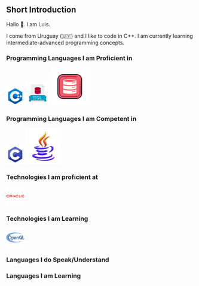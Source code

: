## Short Introduction

Hallo 👋. I am Luis.

I come from Uruguay (🇺🇾) and I like to code in C++. I am currently learning intermediate-advanced programming concepts.

### Programming Languages I am Proficient in

![C++](./res/icons8-c++-48.png "C++")
![SQL](./res/icons8-sql-64.png "SQL")
![PLSQL](./res/icons8-oracle-pl-sql-100.png "PL/SQL")

### Programming Languages I am Competent in

![C](./res/icons8-c-48.png "C")
![Java](./res/icons8-java-94.png "Java")

### Technologies I am proficient at

![Oracle DB, Oracle Forms & Reports, Oracle Pro*C/C++](./res/icons8-oracle-logo-48.png "Oracle DB, Oracle Forms & Reports, Oracle Pro*C/C++")

### Technologies I am Learning

![OpenGL](./res/opengl.png "OpenGL")

### Languages I do Speak/Understand

### Languages I am Learning

<!--
**utm0st/utm0st** is a ✨ _special_ ✨ repository because its `README.md` (this file) appears on your GitHub profile.

Here are some ideas to get you started:

- 🔭 I’m currently working on ...
- 🌱 I’m currently learning ...
- 👯 I’m looking to collaborate on ...
- 🤔 I’m looking for help with ...
- 💬 Ask me about ...
- 📫 How to reach me: ...
- 😄 Pronouns: ...
- ⚡ Fun fact: ...
-->
